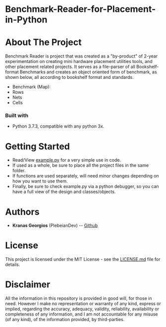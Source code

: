 # Benchmark-Reader-for-Placement-in-Python

# About The Project
Benchmark Reader is project that was created as a "by-product" of 2-year experimentation on creating mini hardware placement utilities tools, and other placement related projects.
It serves as a file-parser of all Bookshelf-format Benchmarks and creates an object oriented form of benchmark, as shown below, all according to bookshelf format and standards.
 -  Benchmark (Map):
  - Rows
  - Nets
  - Cells

### Built with 
- Python 3.7.3, compatible with any python 3x.

# Getting Started 
- Read/View [example.py](https://github.com/PlebeianDev/Benchmark-Reader-for-Placement-in-Python/blob/master/src/example.py) for a very simple use in code.
- If used as a whole, be sure to place all the project files in the same folder.
- If functions are used separately, will need minor changes depending on how you want to use them.
- Finally, be sure to check example.py via a python debugger, so you can have a full view of the design and classes/objects.

# Authors
- **Kranas Georgios** (PlebeianDev) -- [Github](https://github.com/PlebeianDev)

# License
This project is licensed under the MIT License - see the [LICENSE.md](https://github.com/PlebeianDev/Benchmark-Reader-for-Placement-in-Python/blob/master/LICENSE) file for details.

# Disclaimer
All the information in this repository is provided in good will, for those in need. However I make no representation or warranty of any kind, express or implied, regarding the accuracy, adequacy, validity, reliability, availability or completeness of any information, and I am not accountable for any misuse (of any kind), of the information provided, by third-parties.
